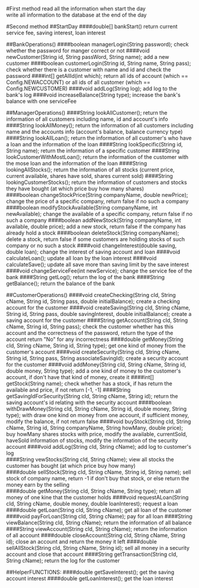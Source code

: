 #First method
read all the information when start the day<br>
write all information to the database at the end of the day

#Second method
##StartDay
####double[] bankStart()
return current service fee, saving interest, loan interest

##BankOperations()
####boolean managerLogin(String password); 
check whether the password for manger correct or not
####void newCustomer(String id, String passWord, String name); 
add a new customer
####boolean customerLogin(String id, String name, String pass); 
check whether there is a customer with name and id and check the password
####int[] getAllId(int which); 
return all ids of account (which == Config.NEWACCOUNT) or all ids of all customer (which == Config.NEWCUSTOMER)
####void addLog(String log);
add log to the bank's log
####void increaseBalance(String type); 
increase the bank's balance with one serviceFee    

##ManagerOperations()
####String lookAllCustomer(); 
return the information of all customers including name, id and account's info
####String lookAllMoney(); 
return the information of all customers including name and the accounts info
 (account's balance, balance currency type)
####String lookAllLoan(); 
return the information of all customer's who have a loan and the information of the loan
####String lookSpecific(String id, String name); 
return the information of a specific customer
####String lookCustomerWithMostLoan(); 
return the information of the customer with the mose loan and the information of the loan
####String lookingAllStocks(); 
return the information of all stocks (current price, current available, shares have sold, shares current sold)
####String lookingCustomerStocks(); 
return the information of customers and stocks they have bought (at which price buy how many shares)            
####boolean changeStockPrice(String companyName, double newPrice); 
change the price of a specific company, return false if no such a company
####boolean modifyStockAvailable(String companyName, int newAvailable); 
change the available of a specific company, return false if no such a company
####boolean addNewStock(String companyName, int available, double price); 
add a new stock, return false if the company has already hold a stock
####boolean deleteStock(String companyName); 
delete a stock, return false if some customers are holding stocks of such company or no such a stock
####void changeInterest(double saving, double loan); 
change the interest of saving account and loan
####void calculateLoan(); 
update all loan by the loan interest
####void calculateSave(); 
update all save more than saving limit by the save interest
####void changeServiceFee(int newService); 
change the service fee of the bank
####String getLog(); 
return the log of the bank
####String getBalance(); 
return the balance of the bank

##CustomerOperations()
####void createChecking(String cId, String cName, String id, String pass, double initialBalance); 
create a checking account for the customer
####void createSaving(String cId, String cName, String id, String pass, double savingInterest, double initialBalance); 
create a saving account for the customer
####String getAccount(String cId, String cName, String id, String pass); 
check the customer whether has this account and the correctness of the password, return the type of the account
return "No" for any incorrectness
####double getMoney(String cId, String cName, String id, String type); 
get one kind of money from the customer's account
####void createSecurity(String cId, String cName, String id, String pass, String associateSavingId); 
create a security account for the customer
####void addMoney(String cId, String cName, String id, double money, String type); 
add a one kind of money to the customer's account, if don't have that kind of money, create it
####int[] getStock(String name); 
check whether has a stock, if has return the available and price, if not return [-1, -1]
####String getSavingIdForSecurity(String cId, String cName, String id); 
return the saving account's id relating with the security account
####boolean withDrawMoney(String cId, String cName, String id, double money, String type); 
with draw one kind on money from one account, if sufficient money, modify the balance, if not return false
####void buyStock(String cId, String cName, String id, String companyName, String howMany, double price); 
buy howMany shares stocks with price, modify the available, currentSold, haveSold information of stocks, modify the information of the security account
####void addLog(String cId, String cName);
add log to customer's log       
####String vewStocks(String cId, String cName); 
view all stocks the customer has bought (at which price buy how many)  
####double sellStock(String cId, String cName, String id, String name); 
sell stock of company name, return -1 if don't buy that stock, or else return the money earn by the selling     
####double getMoney(String cId, String cName, String type); 
return all money of one kine that the customer holds
####void requestALoan(String cId, String cName, double money, double loanInterest); 
request a loan
####double getLoan(String cId, String cName); 
get all loan of the customer
####void payForLoan(String cId, String cName); 
pay for all loan
####String viewBalance(String cId, String cName); 
return the information of all balance
####String viewAccount(String cId, String cName); 
return the information of all account
####double closeAccount(String cId, String cName, String id); 
close an account and return the money it left
####double sellAllStock(String cId, String cName, String id); 
sell all money in a security account and close that account
####String getTransaction(String cId, String cName); 
return the log for the customer

##HelperFUNCTIONS:
####double getSaveInterest();
get the saving account interest
####double getLoanInterest();
get the loan interest